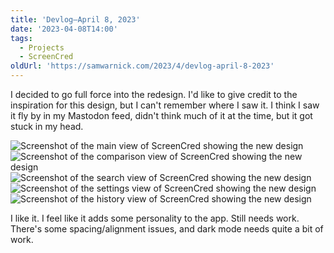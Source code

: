 ```yaml
---
title: 'Devlog—April 8, 2023'
date: '2023-04-08T14:00'
tags:
  - Projects
  - ScreenCred
oldUrl: 'https://samwarnick.com/2023/4/devlog-april-8-2023'
---
```


I decided to go full force into the redesign. I'd like to give credit to the inspiration for this design, but I can't remember where I saw it. I think I saw it fly by in my Mastodon feed, didn't think much of it at the time, but it got stuck in my head.

![Screenshot of the main view of ScreenCred showing the new design](/media/2023-04-08-main.png "Main")
![Screenshot of the comparison view of ScreenCred showing the new design](/media/2023-04-08-comparison.png "Comparison")
![Screenshot of the search view of ScreenCred showing the new design](/media/2023-04-08-search.png "Search")
![Screenshot of the settings view of ScreenCred showing the new design](/media/2023-04-08-settings.png "Settings")
![Screenshot of the history view of ScreenCred showing the new design](/media/2023-04-08-history.png "History")

I like it. I feel like it adds some personality to the app. Still needs work. There's some spacing/alignment issues, and dark mode needs quite a bit of work.
